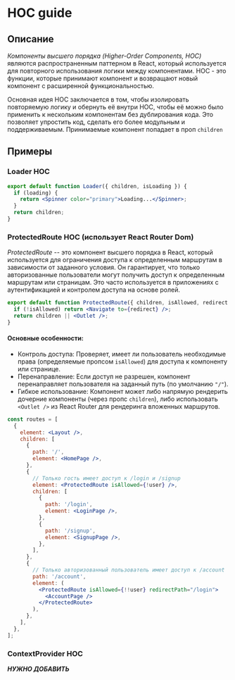 # HOC guide

## Описание

_Компоненты высшего порядка (Higher-Order Components, HOC)_ являются распространенным
паттерном в React, который используется для повторного использования логики между
компонентами. HOC - это функции, которые принимают компонент и возвращают новый компонент
с расширенной функциональностью.

Основная идея HOC заключается в том, чтобы изолировать повторяемую логику и обернуть её
внутри HOC, чтобы её можно было применить к нескольким компонентам без дублирования кода.
Это позволяет упростить код, сделать его более модульным и поддерживаемым. Принимаемые
компонент попадает в проп `children`

## Примеры

### Loader HOC

```jsx
export default function Loader({ children, isLoading }) {
  if (loading) {
    return <Spinner color="primary">Loading...</Spinner>;
  }
  return children;
}
```

### ProtectedRoute HOC (использует React Router Dom)

_ProtectedRoute_ -- это компонент высшего порядка в React, который используется для
ограничения доступа к определенным маршрутам в зависимости от заданного условия. Он
гарантирует, что только авторизованные пользователи могут получить доступ к определенным
маршрутам или страницам. Это часто используется в приложениях с аутентификацией и
контролем доступа на основе ролей.

```jsx
export default function ProtectedRoute({ children, isAllowed, redirect = '/' }) {
  if (!isAllowed) return <Navigate to={redirect} />;
  return children || <Outlet />;
}
```

#### Основные особенности:

- Контроль доступа: Проверяет, имеет ли пользователь необходимые права (определяемые
  пропсом `isAllowed`) для доступа к компоненту или странице.
- Перенаправление: Если доступ не разрешен, компонент перенаправляет пользователя на
  заданный путь (по умолчанию `"/"`).
- Гибкое использование: Компонент может либо напрямую рендерить дочерние компоненты (через
  пропс `children`), либо использовать `<Outlet />` из React Router для рендеринга
  вложенных маршрутов.

```jsx
const routes = [
  {
    element: <Layout />,
    children: [
      {
        path: '/',
        element: <HomePage />,
      },
      {
        // Только гость имеет доступ к /login и /signup
        element: <ProtectedRoute isAllowed={!user} />,
        children: [
          {
            path: '/login',
            element: <LoginPage />,
          },
          {
            path: '/signup',
            element: <SignupPage />,
          },
        ],
      },
      {
        // Только авторизованный пользователь имеет доступ к /account
        path: '/account',
        element: (
          <ProtectedRoute isAllowed={!!user} redirectPath="/login">
            <AccountPage />
          </ProtectedRoute>
        ),
      },
    ],
  },
];
```

### ContextProvider HOC

**_НУЖНО ДОБАВИТЬ_**
